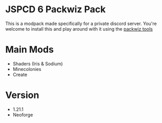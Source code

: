 # JSPCD 6 Packwiz Pack
This is a modpack made specifically for a private discord server. You're welcome to install this and play around with it using the [packwiz tools](https://packwiz.infra.link/)

# Main Mods
- Shaders (Iris & Sodium)
- Minecolonies 
- Create

# Version
- 1.21.1
- Neoforge
